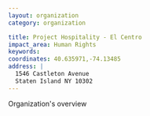 ```yaml
---
layout: organization
category: organization

title: Project Hospitality - El Centro
impact_area: Human Rights
keywords: 
coordinates: 40.635971,-74.13485
address: |
  1546 Castleton Avenue
  Staten Island NY 10302
---
```

Organization's overview
